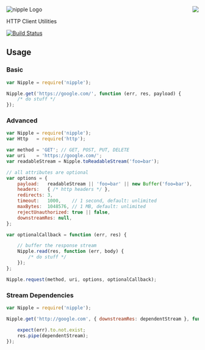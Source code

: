 <a href="https://github.com/spumko"><img src="https://raw.github.com/spumko/spumko/master/images/from.png" align="right" /></a>
![nipple Logo](https://raw.github.com/spumko/nipple/master/images/nipple.png)

HTTP Client Utilities

[![Build Status](https://secure.travis-ci.org/spumko/nipple.png)](http://travis-ci.org/spumko/nipple)

## Usage
### Basic
```javascript
var Nipple = require('nipple');

Nipple.get('https://google.com/', function (err, res, payload) {
    /* do stuff */
});
```

### Advanced
```javascript
var Nipple = require('nipple');
var Http   = require('http');

var method = 'GET'; // GET, POST, PUT, DELETE
var uri    = 'https://google.com/';
var readableStream = Nipple.toReadableStream('foo=bar');

// all attributes are optional
var options = {
    payload:   readableStream || 'foo=bar' || new Buffer('foo=bar'),
    headers:   { /* http headers */ },
    redirects: 3,
    timeout:   1000,    // 1 second, default: unlimited
    maxBytes:  1048576, // 1 MB, default: unlimited
    rejectUnauthorized: true || false,
    downstreamRes: null,
};

var optionalCallback = function (err, res) {

    // buffer the response stream
    Nipple.read(res, function (err, body) {
        /* do stuff */
    });
};

Nipple.request(method, uri, options, optionalCallback);
```

### Stream Dependencies
```javascript
var Nipple = require('nipple');

Nipple.get('http://google.com', { downstreamRes: dependentStream }, function (err, res) {

    expect(err).to.not.exist;
    res.pipe(dependentStream);
});
```
